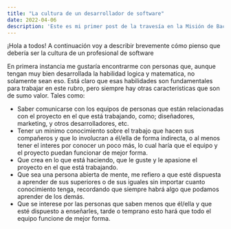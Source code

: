 ```yaml
---
title: "La cultura de un desarrollador de software"
date: 2022-04-06
description: 'Este es mi primer post de la travesía en la Misión de Backend con Node JS de Launch X.'
---
```


¡Hola a todos!
A continuación voy a describir brevemente cómo pienso que debería ser la cultura de un profesional de software

En primera instancia me gustaría encontrarme con personas que, aunque tengan muy bien desarrollada la habilidad logica y matematica, no solamente sean eso. Está claro que esas habilidades son fundamentales para trabajar en este rubro, pero siempre hay otras caracteristicas que son de sumo valor. Tales como:

* Saber comunicarse con los equipos de personas que están relacionadas con el proyecto en el que está trabajando, como; diseñadores, marketing, y otros desarrolladores, etc.
* Tener un minimo conocimiento sobre el trabajo que hacen sus compañeros y que lo involucran a él/ella de forma indirecta, o al menos tener el interes por conocer un poco más, lo cual haría que el equipo y el proyecto puedan funcionar de mejor forma.
* Que crea en lo que está haciendo, que le guste y le apasione el proyecto en el que está trabajando.
* Que sea una persona abierta de mente, me refiero a que esté dispuesta a aprender de sus superiores o de sus iguales sin importar cuanto conocimiento tenga, recordando que siempre habrá algo que podamos aprender de los demás.
* Que se interese por las personas que saben menos que él/ella y que esté dispuesto a enseñarles, tarde o temprano esto hará que todo el equipo funcione de mejor forma.
